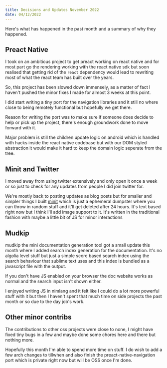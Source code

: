 ```yaml
---
title: Decisions and Updates November 2022
date: 04/12/2022
---
```


Here's what has happened in the past month and a summary of why they
happened.

## Preact Native

I took on an ambitious project to get preact working on react native and
for most part go the rendering working with the react native sdk but soon
realised that getting rid of the `react` dependency would lead to rewriting
most of what the react team has built over the years.

So, this project has been slowed down immensely, as a matter of fact I
haven't pushed the minor fixes I made for almost 3 weeks at this point.

I did start writing a tiny port for the navigation libraries and it still
no where close to being remotely functional but hopefully we get there.

Reason for writing the port was to make sure if someone does decide to help
or pick up the project, there's enough groundwork done to move forward with
it.

Major problem is still the children update logic on android which is
handled with hacks inside the react native codebase but with our DOM styled
abstraction it would make it hard to keep the domain logic seperate from
the tree.

## Minit and Twitter

I moved away from using twitter extensively and only open it once a week or
so just to check for any updates from people I did join twitter for.

We're mostly back to posting updates as blog posts but for smaller and
simpler things I built [minit](https://minit.barelyhuman.xyz) which is just
a ephemeral dumpster where you can throw in random stuff and it'll get
deleted after 24 hours. It's text based right now but I think I'll add
image support to it. It's written in the traditional fashion with maybe a
little bit of JS for minor interactions

## Mudkip

mudkip the mini documentation generation tool got a small update this month
where I added search index generation for the documentation. It's no
algolia level stuff but just a simple score based search index using the
search behaviour that sublime text uses and this index is bundled as a
javascript file with the output.

If you don't have JS enabled on your browser the doc website works as
normal and the search input isn't shown either.

I enjoyed writing JS in nimlang and it felt like I could do a lot more
powerful stuff with it but then I haven't spent that much time on side
projects the past month or so due to the day job's work.

## Other minor contribs

The contributions to other oss projects were close to none, I might have
fixed tiny bugs in a few and maybe done some chores here and there but
nothing more.

Hopefully this month I'm able to spend more time on stuff. I do wish to add
a few arch changes to tillwhen and also finish the preact-native-navigation
port which is private right now but will be OSS once I'm done.
